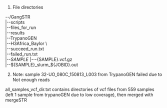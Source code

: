 1. File directories 

--/GangSTR \
    |--scripts \
    |--files_for_run \
    |--results \
	 |--TrypanoGEN \
	 |--H3Africa_Baylor \  
	     |--succeed_run.txt \
	     |--failed_run.txt \
	     |--${SAMPLE} \
		    |--${SAMPLE}.vcf.gz \
		    |--${SAMPLE}_slurm_${JOBID}.out

2. Note: sample 32-UO_080C_150813_L003 from TrypanoGEN failed due to Not enough reads

all_samples_vcf_dir.txt contains directories of vcf files from 559 samples (left 1 sample from trypanoGEN due to low coverage), then merged with mergeSTR

